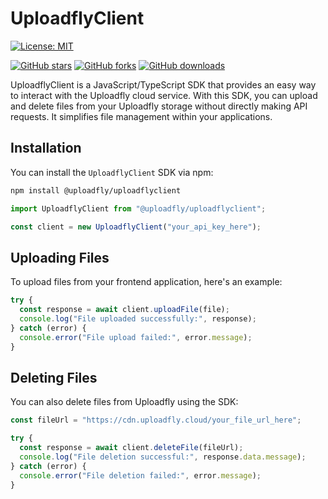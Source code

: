 # UploadflyClient

[![License: MIT](https://img.shields.io/badge/License-MIT-orange.svg?style=for-the-badge)](https://opensource.org/licenses/MIT)

[![GitHub stars](https://img.shields.io/github/stars/adedoyin-emmanuel/uploadfly-client.svg?style=for-the-badge)](https://github.com/adedoyin-emmanuel/uploadfly-client/stargazers)
[![GitHub forks](https://img.shields.io/github/forks/adedoyin-emmanuel/uploadfly-client.svg?style=for-the-badge)](https://github.com/adedoyin-emmanuel/uploadfly-client/network)
[![GitHub downloads](https://img.shields.io/github/downloads/yourusername/yourrepository/total.svg?style=for-the-badge)](https://github.com/yourusername/yourrepository/releases)

UploadflyClient is a JavaScript/TypeScript SDK that provides an easy way to interact with the Uploadfly cloud service. With this SDK, you can upload and delete files from your Uploadfly storage without directly making API requests. It simplifies file management within your applications.

## Installation

You can install the `UploadflyClient` SDK via npm:

```bash
npm install @uploadfly/uploadflyclient

```

```js
import UploadflyClient from "@uploadfly/uploadflyclient";

const client = new UploadflyClient("your_api_key_here");
```

## Uploading Files

To upload files from your frontend application, here's an example:

```js
try {
  const response = await client.uploadFile(file);
  console.log("File uploaded successfully:", response);
} catch (error) {
  console.error("File upload failed:", error.message);
}
```

## Deleting Files

You can also delete files from Uploadfly using the SDK:

```js
const fileUrl = "https://cdn.uploadfly.cloud/your_file_url_here";

try {
  const response = await client.deleteFile(fileUrl);
  console.log("File deletion successful:", response.data.message);
} catch (error) {
  console.error("File deletion failed:", error.message);
}
```
